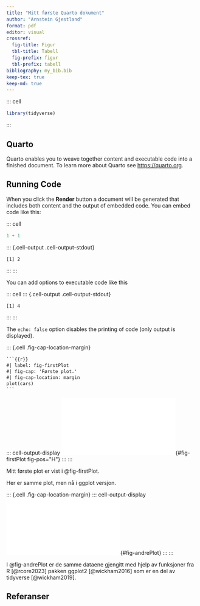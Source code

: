 ```yaml
---
title: "Mitt første Quarto dokument"
author: "Arnstein Gjestland"
format: pdf
editor: visual
crossref:
  fig-title: Figur
  tbl-title: Tabell
  fig-prefix: figur
  tbl-prefix: tabell
bibliography: my_bib.bib
keep-tex: true
keep-md: true
---
```


::: cell
``` {.r .cell-code}
library(tidyverse)
```
:::

## Quarto

Quarto enables you to weave together content and executable code into a finished document.
To learn more about Quarto see <https://quarto.org>.

## Running Code

When you click the **Render** button a document will be generated that includes both content and the output of embedded code.
You can embed code like this:

::: cell
``` {.r .cell-code}
1 + 1
```

::: {.cell-output .cell-output-stdout}
```         
[1] 2
```
:::
:::

You can add options to executable code like this

::: cell
::: {.cell-output .cell-output-stdout}
```         
[1] 4
```
:::
:::

The `echo: false` option disables the printing of code (only output is displayed).

::: {.cell .fig-cap-location-margin}
```` cell-code
```{{r}}
#| label: fig-firstPlot
#| fig-cap: 'Første plot.'
#| fig-cap-location: margin
plot(cars)
```
````

::: cell-output-display
![Første plot.](first_doc_files/figure-pdf/fig-firstPlot-1.pdf){#fig-firstPlot fig-pos="H"}
:::
:::

Mitt første plot er vist i @fig-firstPlot.

Her er samme plot, men nå i ggplot versjon.

::: {.cell .fig-cap-location-margin}
::: cell-output-display
![Samme data som ovenfor, men her i ggplot versjon. Den røde linjen er fra en orinær lineær regresjon, men den blå er en såkalt «smooth». For «smooth» versjonen er et 95% grått bånd for standarfeil tegnet inn.](first_doc_files/figure-pdf/fig-andrePlot-1.pdf){#fig-andrePlot}
:::
:::

I @fig-andrePlot er de samme dataene gjengitt med hjelp av funksjoner fra R [@rcore2023] pakken ggplot2 [@wickham2016] som er en del av tidyverse [@wickham2019].

## Referanser
